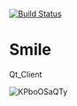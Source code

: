 [![Build Status](https://travis-ci.org/DenisReznikov/Smile.svg?branch=master)](https://travis-ci.org/DenisReznikov/Smile)
# Smile
Qt_Client


![KPboOSaQTy](https://user-images.githubusercontent.com/52967686/62468838-b112e780-b79f-11e9-9fac-bc363f8b70c0.gif)
